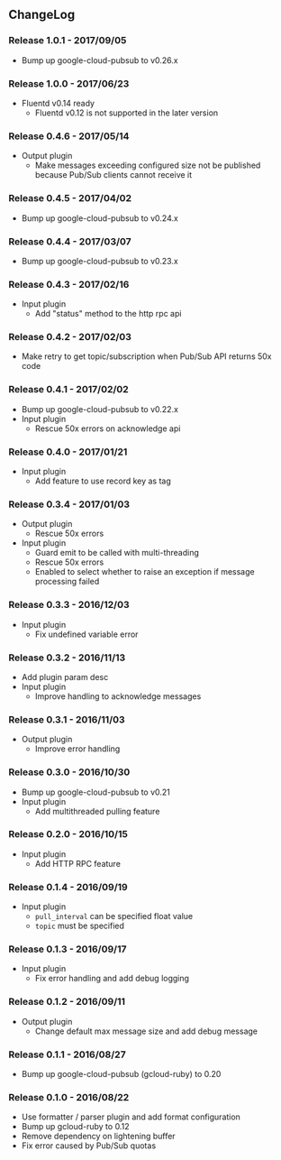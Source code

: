 ## ChangeLog

### Release 1.0.1 - 2017/09/05

- Bump up google-cloud-pubsub to v0.26.x

### Release 1.0.0 - 2017/06/23

- Fluentd v0.14 ready
  - Fluentd v0.12 is not supported in the later version

### Release 0.4.6 - 2017/05/14

- Output plugin
  - Make messages exceeding configured size not be published because Pub/Sub clients cannot receive it

### Release 0.4.5 - 2017/04/02

- Bump up google-cloud-pubsub to v0.24.x

### Release 0.4.4 - 2017/03/07

- Bump up google-cloud-pubsub to v0.23.x

### Release 0.4.3 - 2017/02/16

- Input plugin
  - Add "status" method to the http rpc api

### Release 0.4.2 - 2017/02/03

- Make retry to get topic/subscription when Pub/Sub API returns 50x code

### Release 0.4.1 - 2017/02/02

- Bump up google-cloud-pubsub to v0.22.x
- Input plugin
  - Rescue 50x errors on acknowledge api

### Release 0.4.0 - 2017/01/21

- Input plugin
  - Add feature to use record key as tag

### Release 0.3.4 - 2017/01/03

- Output plugin
  - Rescue 50x errors
- Input plugin
  - Guard emit to be called with multi-threading
  - Rescue 50x errors
  - Enabled to select whether to raise an exception if message processing failed

### Release 0.3.3 - 2016/12/03

- Input plugin
  - Fix undefined variable error

### Release 0.3.2 - 2016/11/13

- Add plugin param desc
- Input plugin
  - Improve handling to acknowledge messages

### Release 0.3.1 - 2016/11/03

- Output plugin
  - Improve error handling

### Release 0.3.0 - 2016/10/30

- Bump up google-cloud-pubsub to v0.21
- Input plugin
  - Add multithreaded pulling feature

### Release 0.2.0 - 2016/10/15

- Input plugin
  - Add HTTP RPC feature

### Release 0.1.4 - 2016/09/19

- Input plugin
  - `pull_interval` can be specified float value
  - `topic` must be specified

### Release 0.1.3 - 2016/09/17

- Input plugin
  - Fix error handling and add debug logging

### Release 0.1.2 - 2016/09/11

- Output plugin
  - Change default max message size and add debug message

### Release 0.1.1 - 2016/08/27

- Bump up google-cloud-pubsub (gcloud-ruby) to 0.20

### Release 0.1.0 - 2016/08/22

- Use formatter / parser plugin and add format configuration
- Bump up gcloud-ruby to 0.12
- Remove dependency on lightening buffer
- Fix error caused by Pub/Sub quotas

